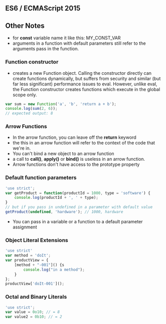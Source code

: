 ## ES6 / ECMAScript 2015

## Other Notes
- for **const** variable name it like this: MY_CONST_VAR
- arguments in a function with default parameters still refer to the arguments pass in the function.
### Function constructor
- creates a new Function object. Calling the constructor directly can create functions dynamically, but suffers from security and similar (but far less significant) performance issues to eval. However, unlike eval, the Function constructor creates functions which execute in the global scope only.
```javascript
var sum = new Function('a', 'b', 'return a + b');
console.log(sum(2, 6));
// expected output: 8
```

### Arrow Functions
- In the arrow function, you can leave off the **return** keyword
- the this in an arrow function will refer to the context of the code that we're in.
- You can't bind a new object to an arrow function
- a call to **call()**, **apply()** or **bind()** is useless in an arrow function.
- Arrow functions don't have access to the prototype property

### Default function parameters
```javascript
'use strict';
var getProduct = function(productId = 1000, type = 'software') {
    console.log(productId + ', ' + type);
}
// but if you pass in undefined in a parameter with default value
getProduct(undefined, 'hardware'); // 1000, hardware
```
- You can pass in a variable or a function to a default parameter assignment

### Object Literal Extensions
```javascript
'use strict'
var method = 'doIt';
var productView = {
    [method + "-001"]() {s
        console.log("in a method");
    }
};
productView['doIt-001']();
```
### Octal and Binary Literals
```javascript
'use strict';
var value = 0o10; // = 8
var value2 = 0b10; // = 2
```
